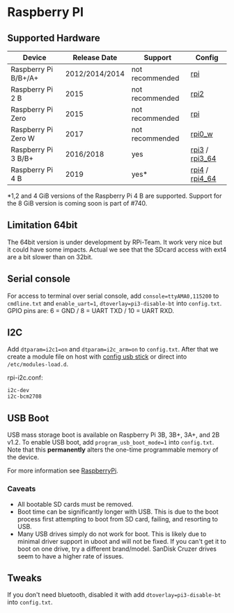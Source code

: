 # Raspberry PI

## Supported Hardware

| Device              | Release Date  | Support         | Config             |
|---------------------|---------------|-----------------|--------------------|
| Raspberry Pi B/B+/A+|2012/2014/2014 | not recommended | [rpi](../../../buildroot-external/configs/rpi_defconfig)              |
| Raspberry Pi 2 B    |2015           | not recommended | [rpi2](../../../buildroot-external/configs/rpi2_defconfig)             |
| Raspberry Pi Zero   |2015           | not recommended | [rpi](../../../buildroot-external/configs/rpi_defconfig)              |
| Raspberry Pi Zero W |2017           | not recommended | [rpi0_w](../../../buildroot-external/configs/rpi0_w_defconfig)           |
| Raspberry Pi 3 B/B+ |2016/2018      | yes             | [rpi3](../../../buildroot-external/configs/rpi3_defconfig) / [rpi3_64](../../../buildroot-external/configs/rpi3_64_defconfig) |
| Raspberry Pi 4 B    |2019           | yes*            | [rpi4](../../../buildroot-external/configs/rpi4_defconfig) / [rpi4_64](../../../buildroot-external/configs/rpi4_64_defconfig) |

\*1,2 and 4 GiB versions of the Raspberry Pi 4 B are supported. Support for the 8 GiB version is coming soon is part of #740.

## Limitation 64bit

The 64bit version is under development by RPi-Team. It work very nice but it could have some impacts. Actual we see that the SDcard access with ext4 are a bit slower than on 32bit.

## Serial console

For access to terminal over serial console, add `console=ttyAMA0,115200` to `cmdline.txt` and `enable_uart=1`, `dtoverlay=pi3-disable-bt` into `config.txt`. GPIO pins are: 6 = GND / 8 = UART TXD / 10 = UART RXD.

## I2C

Add `dtparam=i2c1=on` and `dtparam=i2c_arm=on` to `config.txt`. After that we create a module file on host with [config usb stick][config] or direct into `/etc/modules-load.d`.

rpi-i2c.conf:
```
i2c-dev
i2c-bcm2708
```

## USB Boot

USB mass storage boot is available on Raspberry Pi 3B, 3B+, 3A+, and 2B v1.2.
To enable USB boot, add `program_usb_boot_mode=1` into `config.txt`. Note that this **permanently** alters the one-time programmable memory of the device.

For more information see [RaspberryPi](https://www.raspberrypi.org/documentation/hardware/raspberrypi/bootmodes/msd.md).

### Caveats

* All bootable SD cards must be removed.
* Boot time can be significantly longer with USB. This is due to the boot process first attempting to boot from SD card, failing, and resorting to USB.
* Many USB drives simply do not work for boot. This is likely due to minimal driver support in uboot and will not be fixed. If you can't get it to boot on one drive, try a different brand/model. SanDisk Cruzer drives seem to have a higher rate of issues.

## Tweaks

If you don't need bluetooth, disabled it with add `dtoverlay=pi3-disable-bt` into `config.txt`.

[config]: ../configuration.md#automatic
